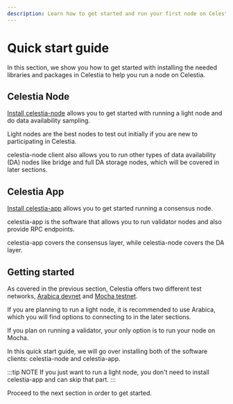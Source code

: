 ```yaml
---
description: Learn how to get started and run your first node on Celestia.
---
```


# Quick start guide

In this section, we show you how to get started
with installing the needed libraries and packages
in Celestia to help you run a node on Celestia.

## Celestia Node

[Install celestia-node](./celestia-node.md) allows you to get started with
running a light node and do data availability sampling.

Light nodes are the best nodes to test out initially if
you are new to participating in Celestia.

celestia-node client also allows you to run other types
of data availability (DA) nodes like bridge and full DA storage
nodes, which will be covered in later sections.

## Celestia App

[Install celestia-app](./celestia-app.md) allows you to get started
running a consensus node.

celestia-app is the software that allows you to run
validator nodes and also provide RPC endpoints.

celestia-app covers the consensus layer, while celestia-node
covers the DA layer.

## Getting started

As covered in the previous section, Celestia offers
two different test networks, [Arabica devnet](./arabica-devnet.md)
and [Mocha testnet](./mocha-testnet.md).

If you are planning to run a light node, it is recommended
to use Arabica, which you will find options to connecting to
in the later sections.

If you plan on running a validator, your only option is to run
your node on Mocha.

In this quick start guide, we will go over installing both of
the software clients: celestia-node and celestia-app.

:::tip NOTE
If you just want to run a light node, you don't need to
install celestia-app and can skip that part.
:::

Proceed to the next section in order to get started.
